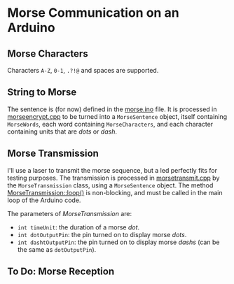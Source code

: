 # Morse Communication on an Arduino

## Morse Characters

Characters `A-Z`, `0-1`, `.?!@` and spaces are supported.

## String to Morse

The sentence is (for now) defined in the [morse.ino](./morse.ino) file.
It is processed in [morseencrypt.cpp](./morseencrypt.cpp) to be turned into a `MorseSentence` object,
itself containing `MorseWords`, each word containing `MorseCharacters`,
and each character containing units that are _dots_ or _dash_.

## Morse Transmission

I'll use a laser to transmit the morse sequence, but a led perfectly fits for testing purposes.
The transmission is processed in [morsetransmit.cpp](morsetransmit.cpp) by the `MorseTransmission` class, using a `MorseSentence` object.
The method [MorseTransmission::loop()](./morsetransmit.cpp#L21) is non-blocking, and must be called in the main loop of the Arduino code.

The parameters of _MorseTransmission_ are:

* `int timeUnit`: the duration of a morse _dot_.
* `int dotOutputPin`: the pin turned on to display morse _dots_.
* `int dashtOutputPin`: the pin turned on to display morse _dashs_ (can be the same as `dotOutputPin`).

## To Do: Morse Reception

